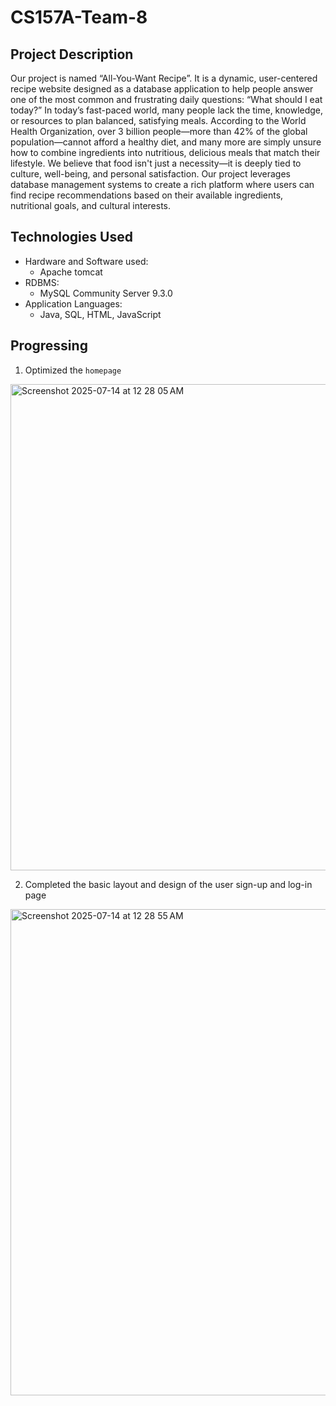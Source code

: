 # CS157A-Team-8

## Project Description
Our project is named “All-You-Want Recipe”. It is a dynamic, user-centered recipe website designed as a database application to help people answer one of the most common and frustrating daily questions: “What should I eat today?” In today’s fast-paced world, many people lack the time, knowledge, or resources to plan balanced, satisfying meals. According to the World Health Organization, over 3 billion people—more than 42% of the global population—cannot afford a healthy diet, and many more are simply unsure how to combine ingredients into nutritious, delicious meals that match their lifestyle. We believe that food isn't just a necessity—it is deeply tied to culture, well-being, and personal satisfaction. Our project leverages database management systems to create a rich platform where users can find recipe recommendations based on their available ingredients, nutritional goals, and cultural interests.

## Technologies Used
- Hardware and Software used:
  - Apache tomcat
- RDBMS:
  - MySQL Community Server 9.3.0
- Application Languages:
  - Java, SQL, HTML, JavaScript

## Progressing
1. Optimized the `homepage`

<img width="1440" height="778" alt="Screenshot 2025-07-14 at 12 28 05 AM" src="https://github.com/user-attachments/assets/7280075d-655d-4805-a45b-0d6f7d37333e" />

2. Completed the basic layout and design of the user sign-up and log-in page
<img width="1440" height="778" alt="Screenshot 2025-07-14 at 12 28 55 AM" src="https://github.com/user-attachments/assets/01ee7e36-a0ee-4067-9df6-d5ac5f445d3e" />
